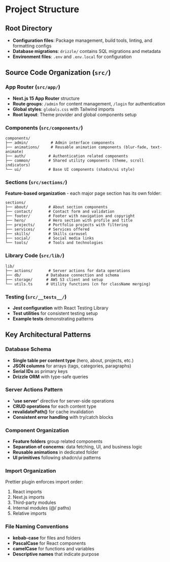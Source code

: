 # Project Structure

## Root Directory

- **Configuration files**: Package management, build tools, linting, and formatting configs
- **Database migrations**: `drizzle/` contains SQL migrations and metadata
- **Environment files**: `.env` and `.env.local` for configuration

## Source Code Organization (`src/`)

### App Router (`src/app/`)

- **Next.js 15 App Router** structure
- **Route groups**: `/admin` for content management, `/login` for authentication
- **Global styles**: `globals.css` with Tailwind imports
- **Root layout**: Theme provider and global components setup

### Components (`src/components/`)

```
components/
├── admin/          # Admin interface components
├── animations/     # Reusable animation components (blur-fade, text-animate)
├── auth/          # Authentication related components
├── common/        # Shared utility components (theme, scroll indicators)
└── ui/            # Base UI components (shadcn/ui style)
```

### Sections (`src/sections/`)

**Feature-based organization** - each major page section has its own folder:

```
sections/
├── about/         # About section components
├── contact/       # Contact form and validation
├── footer/        # Footer with navigation and copyright
├── hero/          # Hero section with profile and title
├── projects/      # Portfolio projects with filtering
├── services/      # Services offered
├── skills/        # Skills carousel
├── social/        # Social media links
└── tools/         # Tools and technologies
```

### Library Code (`src/lib/`)

```
lib/
├── actions/       # Server actions for data operations
├── db/           # Database connection and schema
├── storage/      # AWS S3 client and setup
└── utils.ts      # Utility functions (cn for className merging)
```

### Testing (`src/__tests__/`)

- **Jest configuration** with React Testing Library
- **Test utilities** for consistent testing setup
- **Example tests** demonstrating patterns

## Key Architectural Patterns

### Database Schema

- **Single table per content type** (hero, about, projects, etc.)
- **JSON columns** for arrays (tags, categories, paragraphs)
- **Serial IDs** as primary keys
- **Drizzle ORM** with type-safe queries

### Server Actions Pattern

- **'use server'** directive for server-side operations
- **CRUD operations** for each content type
- **revalidatePath()** for cache invalidation
- **Consistent error handling** with try/catch blocks

### Component Organization

- **Feature folders** group related components
- **Separation of concerns**: data fetching, UI, and business logic
- **Reusable animations** in dedicated folder
- **UI primitives** following shadcn/ui patterns

### Import Organization

Prettier plugin enforces import order:

1. React imports
2. Next.js imports
3. Third-party modules
4. Internal modules (@/ paths)
5. Relative imports

### File Naming Conventions

- **kebab-case** for files and folders
- **PascalCase** for React components
- **camelCase** for functions and variables
- **Descriptive names** that indicate purpose
